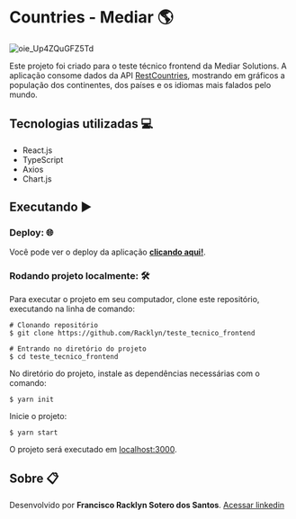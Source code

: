 # Countries - Mediar 🌎
![oie_Up4ZQuGFZ5Td](https://user-images.githubusercontent.com/52416026/111911783-a9bc5280-8a45-11eb-9d55-5e8e9a39f611.png)

Este projeto foi criado para o teste técnico frontend da Mediar Solutions. A aplicação consome dados da API [RestCountries](http://restcountries.eu/), mostrando em gráficos a população dos continentes, dos países e os idiomas mais falados pelo mundo.

## Tecnologias utilizadas 💻
- React.js
- TypeScript
- Axios
- Chart.js

## Executando ▶
### Deploy:  🌐
 Você pode ver o deploy da aplicação **[clicando aqui!](https://racklyn.github.io/teste_tecnico_frontend/)**.

### Rodando projeto localmente: 🛠

Para executar o projeto em seu computador, clone este repositório, executando na linha de comando:
```shell
# Clonando repositório
$ git clone https://github.com/Racklyn/teste_tecnico_frontend

# Entrando no diretório do projeto
$ cd teste_tecnico_frontend
```
No diretório do projeto, instale as dependências necessárias com o comando:
```shell
$ yarn init
```
Inicie o projeto:
```shell
$ yarn start
```
O projeto será executado em [localhost:3000](http://localhost:3000/).

## Sobre 📋

Desenvolvido por **Francisco Racklyn Sotero dos Santos**.
[Acessar linkedin](https://www.linkedin.com/in/racklyn-sotero-6567561b5/)
